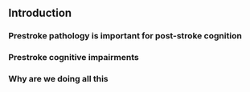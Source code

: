 ## Introduction

### Prestroke pathology is important for post-stroke cognition
### Prestroke cognitive impairments
### Why are we doing all this
